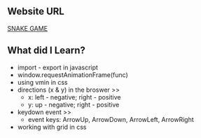 ## Website URL

[SNAKE GAME](https://aditi002-holo.github.io/snake-game/)

## What did I Learn?

- import - export in javascript
- window.requestAnimationFrame(func)
- using vmin in css
- directions (x & y) in the broswer >>
    - x: left - negative; right - positive
    - y: up - negative; right - positive
- keydown event >>
    - event keys: ArrowUp, ArrowDown, ArrowLeft, ArrowRight
- working with grid in css
